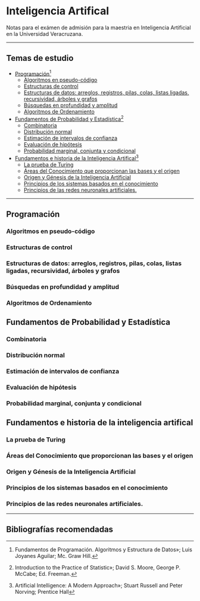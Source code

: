 # Inteligencia Artifical

Notas para el exámen de admisión para la maestria en Inteligencia Artificial en la Universidad Veracruzana.

___

## Temas de estudio

* [Programación](#programaci-n)[^1]
  + [Algoritmos en pseudo-código](#algoritmos-en-pseudo-c-digo)
  + [Estructuras  de control](#estructuras--de-control)
  + [Estructuras de datos: arreglos, registros, pilas, colas, listas ligadas, recursividad, árboles y grafos](#estructuras-de-datos--arreglos--registros--pilas--colas--listas-ligadas--recursividad---rboles-y-grafos)
  + [Búsquedas en profundidad y amplitud](#b-squedas-en-profundidad-y-amplitud)
  + [Algoritmos de Ordenamiento](#algoritmos-de-ordenamiento)
* [Fundamentos de Probabilidad y Estadística](#fundamentos-de-probabilidad-y-estad-stica)[^2]
  + [Combinatoria](#combinatoria)
  + [Distribución normal](#distribuci-n-normal)
  + [Estimación de intervalos de confianza](#estimaci-n-de-intervalos-de-confianza)
  + [Evaluación de hipótesis](#evaluaci-n-de-hip-tesis)
  + [Probabilidad marginal, conjunta y condicional](#probabilidad-marginal--conjunta-y-condicional)
* [Fundamentos e historia de la Inteligencia Artifical](#fundamentos-e-historia-de-la-inteligencia-artifical)[^3]
  + [La prueba de Turing](#la-prueba-de-turing)
  + [Áreas del Conocimiento que proporcionan las bases y el origen](#-reas-del-conocimiento-que-proporcionan-las-bases-y-el-origen)
  + [Origen y Génesis de la Inteligencia Artificial](#origen-y-g-nesis-de-la-inteligencia-artificial)
  + [Principios de los sistemas basados en el conocimiento](#principios-de-los-sistemas-basados-en-el-conocimiento)
  + [Principios de las redes neuronales artificiales.](#principios-de-las-redes-neuronales-artificiales)

___

## Programación

### Algoritmos en pseudo-código

### Estructuras  de control

### Estructuras de datos: arreglos, registros, pilas, colas, listas ligadas, recursividad, árboles y grafos

### Búsquedas en profundidad y amplitud

### Algoritmos de Ordenamiento



## Fundamentos de Probabilidad y Estadística

### Combinatoria

### Distribución normal

### Estimación de intervalos de confianza

### Evaluación de hipótesis

### Probabilidad marginal, conjunta y condicional





## Fundamentos e historia de la inteligencia artifical

### La prueba de Turing

### Áreas del Conocimiento que proporcionan las bases y el origen

### Origen y Génesis de la Inteligencia Artificial

### Principios de los sistemas basados en el conocimiento

### Principios de las redes neuronales artificiales.





___

## Bibliografías recomendadas

[^1]: Fundamentos de Programación. Algoritmos y Estructura de Datos»; Luis Joyanes Aguilar; Mc. Graw Hill.
[^2]: Introduction to the Practice of Statistic»; David S. Moore, George P. McCabe; Ed. Freeman.
[^3]: Artificial Intelligence: A Modern Approach»; Stuart Russell and Peter Norving; Prentice Hall
